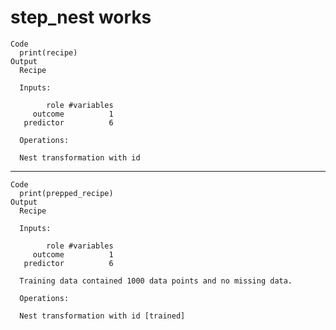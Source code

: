 # step_nest works

    Code
      print(recipe)
    Output
      Recipe
      
      Inputs:
      
            role #variables
         outcome          1
       predictor          6
      
      Operations:
      
      Nest transformation with id

---

    Code
      print(prepped_recipe)
    Output
      Recipe
      
      Inputs:
      
            role #variables
         outcome          1
       predictor          6
      
      Training data contained 1000 data points and no missing data.
      
      Operations:
      
      Nest transformation with id [trained]

